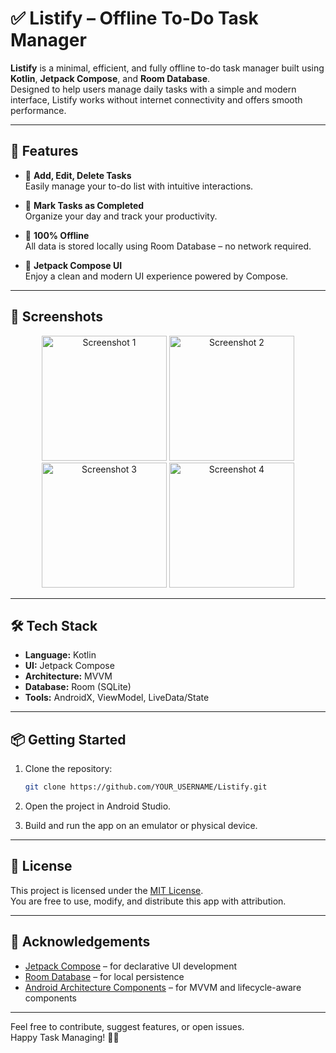 # ✅ Listify – Offline To-Do Task Manager

**Listify** is a minimal, efficient, and fully offline to-do task manager built using **Kotlin**, **Jetpack Compose**, and **Room Database**.  
Designed to help users manage daily tasks with a simple and modern interface, Listify works without internet connectivity and offers smooth performance.

---

## 🚀 Features

- 📝 **Add, Edit, Delete Tasks**  
  Easily manage your to-do list with intuitive interactions.

- 📅 **Mark Tasks as Completed**  
  Organize your day and track your productivity.

- 💾 **100% Offline**  
  All data is stored locally using Room Database – no network required.

- 🎨 **Jetpack Compose UI**  
  Enjoy a clean and modern UI experience powered by Compose.

---

## 📸 Screenshots

<p align="center">
  <img src="https://github.com/user-attachments/assets/eff12ee7-c0b6-49fc-b751-b460903a605d" alt="Screenshot 1" width="200"/>
  <img src="https://github.com/user-attachments/assets/8154c5a9-b382-4958-b42a-41217e8790ea" alt="Screenshot 2" width="200"/>
  <img src="https://github.com/user-attachments/assets/34c3a351-9b7c-4d20-b8ab-40f6cc7b8fe1" alt="Screenshot 3" width="200"/>
  <img src="https://github.com/user-attachments/assets/40debd94-6e9e-440a-b0a6-e937560a5b33" alt="Screenshot 4" width="200"/>
</p>

---

## 🛠️ Tech Stack

- **Language:** Kotlin  
- **UI:** Jetpack Compose  
- **Architecture:** MVVM  
- **Database:** Room (SQLite)  
- **Tools:** AndroidX, ViewModel, LiveData/State

---

## 📦 Getting Started

1. Clone the repository:

    ```bash
    git clone https://github.com/YOUR_USERNAME/Listify.git
    ```

2. Open the project in Android Studio.

3. Build and run the app on an emulator or physical device.

---

## 📄 License

This project is licensed under the [MIT License](https://opensource.org/licenses/MIT).  
You are free to use, modify, and distribute this app with attribution.

---

## 🙌 Acknowledgements

- [Jetpack Compose](https://developer.android.com/jetpack/compose) – for declarative UI development  
- [Room Database](https://developer.android.com/jetpack/androidx/releases/room) – for local persistence  
- [Android Architecture Components](https://developer.android.com/topic/architecture) – for MVVM and lifecycle-aware components

---

Feel free to contribute, suggest features, or open issues.  
Happy Task Managing! 🧠✨
